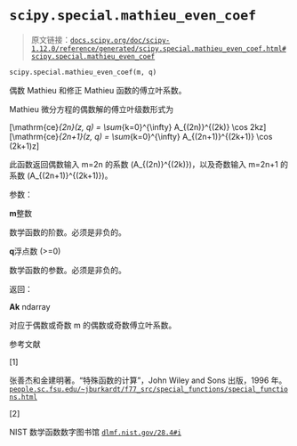 # `scipy.special.mathieu_even_coef`

> 原文链接：[`docs.scipy.org/doc/scipy-1.12.0/reference/generated/scipy.special.mathieu_even_coef.html#scipy.special.mathieu_even_coef`](https://docs.scipy.org/doc/scipy-1.12.0/reference/generated/scipy.special.mathieu_even_coef.html#scipy.special.mathieu_even_coef)

```py
scipy.special.mathieu_even_coef(m, q)
```

偶数 Mathieu 和修正 Mathieu 函数的傅立叶系数。

Mathieu 微分方程的偶数解的傅立叶级数形式为

\[\mathrm{ce}_{2n}(z, q) = \sum_{k=0}^{\infty} A_{(2n)}^{(2k)} \cos 2kz\]\[\mathrm{ce}_{2n+1}(z, q) = \sum_{k=0}^{\infty} A_{(2n+1)}^{(2k+1)} \cos (2k+1)z\]

此函数返回偶数输入 m=2n 的系数 \(A_{(2n)}^{(2k)}\)，以及奇数输入 m=2n+1 的系数 \(A_{(2n+1)}^{(2k+1)}\)。

参数：

**m**整数

数学函数的阶数。必须是非负的。

**q**浮点数 (>=0)

数学函数的参数。必须是非负的。

返回：

**Ak** ndarray

对应于偶数或奇数 m 的偶数或奇数傅立叶系数。

参考文献

[1]

张善杰和金建明著。“特殊函数的计算”，John Wiley and Sons 出版，1996 年。[`people.sc.fsu.edu/~jburkardt/f77_src/special_functions/special_functions.html`](https://people.sc.fsu.edu/~jburkardt/f77_src/special_functions/special_functions.html)

[2]

NIST 数学函数数字图书馆 [`dlmf.nist.gov/28.4#i`](https://dlmf.nist.gov/28.4#i)
